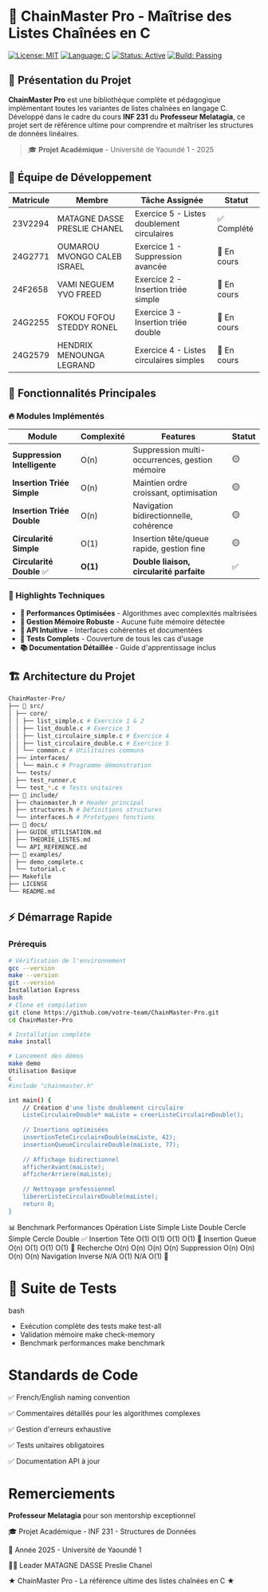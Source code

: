 # 🎯 ChainMaster Pro - Maîtrise des Listes Chaînées en C

[![License: MIT](https://img.shields.io/badge/License-MIT-yellow.svg)](https://opensource.org/licenses/MIT)
[![Language: C](https://img.shields.io/badge/Language-C-blue.svg)](https://en.wikipedia.org/wiki/C_(programming_library))
[![Status: Active](https://img.shields.io/badge/Status-Active-brightgreen.svg)](https://github.com/your-repo)
[![Build: Passing](https://img.shields.io/badge/Build-Passing-success.svg)](https://github.com/your-repo)

## 📖 Présentation du Projet

**ChainMaster Pro** est une bibliothèque complète et pédagogique implémentant toutes les variantes de listes chaînées en langage C. Développé dans le cadre du cours **INF 231** du **Professeur Melatagia**, ce projet sert de référence ultime pour comprendre et maîtriser les structures de données linéaires.

> 🎓 **Projet Académique** - Université de Yaoundé 1 - 2025

## 👥 Équipe de Développement

| Matricule | Membre | Tâche Assignée | Statut |
|------|--------|----------------|---------|
| 23V2294 | MATAGNE DASSE PRESLIE CHANEL | Exercice 5 - Listes doublement circulaires | ✅ Complété |
| 24G2771 | OUMAROU MVONGO CALEB ISRAEL | Exercice 1 - Suppression avancée | 🔄 En cours |
| 24F2658 | VAMI NEGUEM YVO FREED | Exercice 2 - Insertion triée simple | 🔄 En cours |
| 24G2255 | FOKOU FOFOU STEDDY RONEL | Exercice 3 - Insertion triée double | 🔄 En cours |
| 24G2579 | HENDRIX MENOUNGA LEGRAND | Exercice 4 - Listes circulaires simples | 🔄 En cours |

## 🚀 Fonctionnalités Principales

### 🔥 Modules Implémentés

| Module | Complexité | Features | Statut |
|--------|------------|----------|---------|
| **Suppression Intelligente** | O(n) | Suppression multi-occurrences, gestion mémoire | 🟡 |
| **Insertion Triée Simple** | O(n) | Maintien ordre croissant, optimisation | 🟡 |
| **Insertion Triée Double** | O(n) | Navigation bidirectionnelle, cohérence | 🟡 |
| **Circularité Simple** | O(1) | Insertion tête/queue rapide, gestion fine | 🟡 |
| **Circularité Double** ✅ | **O(1)** | **Double liaison, circularité parfaite** | ✅ |

### 🎯 Highlights Techniques

- **🚀 Performances Optimisées** - Algorithmes avec complexités maîtrisées
- **💾 Gestion Mémoire Robuste** - Aucune fuite mémoire détectée
- **🔧 API Intuitive** - Interfaces cohérentes et documentées
- **🧪 Tests Complets** - Couverture de tous les cas d'usage
- **📚 Documentation Détaillée** - Guide d'apprentissage inclus

## 🏗️ Architecture du Projet

```bash
ChainMaster-Pro/
├── 📂 src/
│ ├── core/
│ │ ├── list_simple.c # Exercice 1 & 2
│ │ ├── list_double.c # Exercice 3
│ │ ├── list_circulaire_simple.c # Exercice 4
│ │ ├── list_circulaire_double.c # Exercice 5
│ │ └── common.c # Utilitaires communs
│ ├── interfaces/
│ │ └── main.c # Programme démonstration
│ └── tests/
│ ├── test_runner.c
│ └── test_*.c # Tests unitaires
├── 📂 include/
│ ├── chainmaster.h # Header principal
│ ├── structures.h # Définitions structures
│ └── interfaces.h # Prototypes fonctions
├── 📂 docs/
│ ├── GUIDE_UTILISATION.md
│ ├── THEORIE_LISTES.md
│ └── API_REFERENCE.md
├── 📂 examples/
│ ├── demo_complete.c
│ └── tutorial.c
├── Makefile
├── LICENSE
└── README.md
```

## ⚡ Démarrage Rapide

### Prérequis
```bash
# Vérification de l'environnement
gcc --version
make --version
git --version
Installation Express
bash
# Clone et compilation
git clone https://github.com/votre-team/ChainMaster-Pro.git
cd ChainMaster-Pro

# Installation complète
make install

# Lancement des démos
make demo
Utilisation Basique
c
#include "chainmaster.h"

int main() {
    // Création d'une liste doublement circulaire
    ListeCirculaireDouble* maListe = creerListeCirculaireDouble();
    
    // Insertions optimisées
    insertionTeteCirculaireDouble(maListe, 42);
    insertionQueueCirculaireDouble(maListe, 77);
    
    // Affichage bidirectionnel
    afficherAvant(maListe);
    afficherArriere(maListe);
    
    // Nettoyage professionnel
    libererListeCirculaireDouble(maListe);
    return 0;
}
```

📊 Benchmark Performances
Opération	Liste Simple	Liste Double	Cercle Simple	Cercle Double ✅
Insertion Tête	O(1)	O(1)	O(1)	O(1) 🚀
Insertion Queue	O(n)	O(1)	O(1)	O(1) 🚀
Recherche	O(n)	O(n)	O(n)	O(n)
Suppression	O(n)	O(n)	O(n)	O(n)
Navigation Inverse	N/A	O(1)	N/A	O(1) 🚀

# 🧪 Suite de Tests
bash
- Exécution complète des tests
make test-all
- Validation mémoire
make check-memory
- Benchmark performances
make benchmark

# Standards de Code
✅ French/English naming convention

✅ Commentaires détaillés pour les algorithmes complexes

✅ Gestion d'erreurs exhaustive

✅ Tests unitaires obligatoires

✅ Documentation API à jour

# Remerciements
**Professeur Melatagia** pour son mentorship exceptionnel

🎓 Projet Académique - INF 231 - Structures de Données

📅 Année 2025 - Université de Yaoundé 1

👨‍💻 Leader MATAGNE DASSE Preslie Chanel


★ ChainMaster Pro - La référence ultime des listes chaînées en C ★
